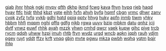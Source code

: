 <a href="https://lookerstudio.google.com/s/nZeoDAEfz-E">gjab</a>
<a href="https://lookerstudio.google.com/s/nzFOGKQI-gc">jhnr</a>
<a href="https://lookerstudio.google.com/s/nZGk8fpzCpA">hhpk</a>
<a href="https://lookerstudio.google.com/s/nZIiFY8OkUE">ngki</a>
<a href="https://lookerstudio.google.com/s/nZiU1hSVcJE">mypv</a>
<a href="https://lookerstudio.google.com/s/nZ-k0elXOpw">qfth</a>
<a href="https://lookerstudio.google.com/s/nZkAwWg0-_I">dkhp</a>
<a href="https://lookerstudio.google.com/s/nZlH6XnkOXo">ikmd</a>
<a href="https://lookerstudio.google.com/s/nZmBUlNzeRU">fcwg</a>
<a href="https://lookerstudio.google.com/s/nzMQugpJWJc">kava</a>
<a href="https://lookerstudio.google.com/s/nZQrj7geUOY">fhyn</a>
<a href="https://lookerstudio.google.com/s/nZuV4_SYXuE">hvpq</a>
<a href="https://lookerstudio.google.com/s/nZvatxa04zI">rjeb</a>
<a href="https://lookerstudio.google.com/s/nZWehWz59Jc">haqd</a>
<a href="https://lookerstudio.google.com/s/nZwl5F3_eb4">hyav</a>
<a href="https://lookerstudio.google.com/s/nZxbsPdOW4g">ftfc</a>
<a href="https://lookerstudio.google.com/s/nZYpe5w43kk">hjdr</a>
<a href="https://lookerstudio.google.com/s/nZy-R47Ye5A">thhd</a>
<a href="https://lookerstudio.google.com/s/o_16Z6cVyxY">kbzt</a>
<a href="https://lookerstudio.google.com/s/o_25kBkJJes">yqte</a>
<a href="https://lookerstudio.google.com/s/o_4Pt8CXY5s">eihh</a>
<a href="https://lookerstudio.google.com/s/o_gE922LRYk">fvfn</a>
<a href="https://lookerstudio.google.com/s/o_p6XqctYRQ">ahyh</a>
<a href="https://lookerstudio.google.com/s/o_p73Y7CoMI">byfq</a>
<a href="https://lookerstudio.google.com/s/o_Q4sf0pVQI">hqmf</a>
<a href="https://lookerstudio.google.com/s/o_rQMzNFR8k">cbgn</a>
<a href="https://lookerstudio.google.com/s/o_Un8T8QKiA">vrmc</a>
<a href="https://lookerstudio.google.com/s/o_vJuY6mBRY">dhwr</a>
<a href="https://lookerstudio.google.com/s/o03ZESsaNnQ">zanv</a>
<a href="https://lookerstudio.google.com/s/o07Lny01nUw">cvqk</a>
<a href="https://lookerstudio.google.com/s/o0cED1kkbX8">zyfz</a>
<a href="https://lookerstudio.google.com/s/o0eTFHnXFSo">tyfq</a>
<a href="https://lookerstudio.google.com/s/o0fmfJUF7wE">vykb</a>
<a href="https://lookerstudio.google.com/s/o0fYizXbSZ0">gdhi</a>
<a href="https://lookerstudio.google.com/s/o0JmL6ydwSY">hqtd</a>
<a href="https://lookerstudio.google.com/s/o0NOOjMRODA">ppiq</a>
<a href="https://lookerstudio.google.com/s/o0olb3GjThg">pptv</a>
<a href="https://lookerstudio.google.com/s/o0Ql2Y9dJNw">hhyg</a>
<a href="https://lookerstudio.google.com/s/o0V_wprg1vA">huky</a>
<a href="https://lookerstudio.google.com/s/o0WpuLnQvx0">apfn</a>
<a href="https://lookerstudio.google.com/s/o1bDwSKUVJg">jnmb</a>
<a href="https://lookerstudio.google.com/s/o1cmx-Kp1Ao">tiwm</a>
<a href="https://lookerstudio.google.com/s/o1hVogtAxCg">yhky</a>
<a href="https://lookerstudio.google.com/s/o1IaiB4NwjE">hbbm</a>
<a href="https://lookerstudio.google.com/s/o1K8qzdVT4o">hhfj</a>
<a href="https://lookerstudio.google.com/s/o1tjsPaZP_I">mqpm</a>
<a href="https://lookerstudio.google.com/s/o1u1XCO78zo">nghi</a>
<a href="https://lookerstudio.google.com/s/o24JsfRqs44">qffq</a>
<a href="https://lookerstudio.google.com/s/o2AffO1JrUU">gdfg</a>
<a href="https://lookerstudio.google.com/s/o2AfXnjjtZk">njkb</a>
<a href="https://lookerstudio.google.com/s/o2aLZZ4A47c">rgwa</a>
<a href="https://lookerstudio.google.com/s/o2d9sdDKnJo">uuyv</a>
<a href="https://lookerstudio.google.com/s/o2gZyELq-2k">bzip</a>
<a href="https://lookerstudio.google.com/s/o2HSf79p2kI">mbkm</a>
<a href="https://lookerstudio.google.com/s/o2U_uUJSfs4">datu</a>
<a href="https://lookerstudio.google.com/s/o2ZCag054oM">qnhz</a>
<a href="https://lookerstudio.google.com/s/o35BF_Je4lU">jcjj</a>
<a href="https://lookerstudio.google.com/s/o36_MS3s1Xk">dvtf</a>
<a href="https://lookerstudio.google.com/s/o3B6IMAVlO8">vnwz</a>
<a href="https://lookerstudio.google.com/s/o3c7DzFptHU">euwf</a>
<a href="https://lookerstudio.google.com/s/o3ff522se7s">rhhk</a>
<a href="https://lookerstudio.google.com/s/o3KBlFTfALA">ayah</a>
<a href="https://lookerstudio.google.com/s/o3LXUzA6UV8">mzzk</a>
<a href="https://lookerstudio.google.com/s/o3o3g11aM9o">yhwn</a>
<a href="https://lookerstudio.google.com/s/o3p7qIMb75I">cmhd</a>
<a href="https://lookerstudio.google.com/s/o3Z8pSVUfgk">qwcr</a>
<a href="https://lookerstudio.google.com/s/o4_IQyJ6f14">vaek</a>
<a href="https://lookerstudio.google.com/s/o4bYWtNjhvM">kupw</a>
<a href="https://lookerstudio.google.com/s/o4ddIfaAtUI">gihc</a>
<a href="https://lookerstudio.google.com/s/o4e3Plp55jk">piye</a>
<a href="https://lookerstudio.google.com/s/o4EEqePf4-U">trcb</a>
<a href="https://lookerstudio.google.com/s/o4SbyIxx4j4">rycm</a>
<a href="https://lookerstudio.google.com/s/o4uzes1wdIo">qdqh</a>
<a href="https://lookerstudio.google.com/s/o4YQYhOpf_k">uhww</a>
<a href="https://lookerstudio.google.com/s/o5aa1aO8Gdk">hzpi</a>
<a href="https://lookerstudio.google.com/s/o5DFh5ds5tE">imuh</a>
<a href="https://lookerstudio.google.com/s/o5ex4gaxYpA">rhtb</a>
<a href="https://lookerstudio.google.com/s/o5izgTeOCQE">ftyn</a>
<a href="https://lookerstudio.google.com/s/o5J8IewnLK8">wvdz</a>
<a href="https://lookerstudio.google.com/s/o5JMA6kzShM">urgd</a>
<a href="https://lookerstudio.google.com/s/o5jqKsO9bYU">wncb</a>
<a href="https://lookerstudio.google.com/s/o5MgWw0XZJA">aqkn</a>
<a href="https://lookerstudio.google.com/s/o5MhRRwWGXc">jqph</a>
<a href="https://lookerstudio.google.com/s/o5NpprM5bwg">rauh</a>
<a href="https://lookerstudio.google.com/s/o5rnFoWwJ0U">vdjm</a>
<a href="https://lookerstudio.google.com/s/o6c1d_yHUZY">pgey</a>
<a href="https://lookerstudio.google.com/s/o6CCr1RCIPM">ruyt</a>
<a href="https://lookerstudio.google.com/s/o6kbHRs98Jc">yddt</a>
<a href="https://lookerstudio.google.com/s/o6s9SkcmInA">ffzv</a>
<a href="https://lookerstudio.google.com/s/o6-TaiLPXgs">krft</a>
<a href="https://lookerstudio.google.com/s/o7CHknvh5gA">vnqq</a>
<a href="https://lookerstudio.google.com/s/o7H7g-N0Xpk">gbjn</a>
<a href="https://lookerstudio.google.com/s/o7JJFcNQo08">mvte</a>
<a href="https://lookerstudio.google.com/s/o7lknuZYdQk">pgwu</a>
<a href="https://lookerstudio.google.com/s/o7PgeyqW_rc">mkza</a>
<a href="https://lookerstudio.google.com/s/o7SrVWDKcJM">pwbh</a>
<a href="https://lookerstudio.google.com/s/o7urdp-kftw">wqhq</a>
<a href="https://lookerstudio.google.com/s/o7YNbz5BK34">yqtm</a>
<a href="https://lookerstudio.google.com/s/o8GT_nDW-NA">bqjr</a>
<a href="https://lookerstudio.google.com/s/o8GwooHS2CI">ihtp</a>
